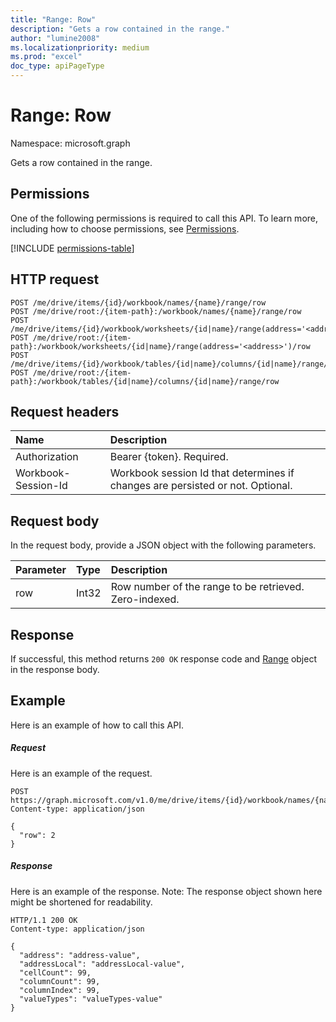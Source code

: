 ```yaml
---
title: "Range: Row"
description: "Gets a row contained in the range."
author: "lumine2008"
ms.localizationpriority: medium
ms.prod: "excel"
doc_type: apiPageType
---
```


# Range: Row

Namespace: microsoft.graph

Gets a row contained in the range.
## Permissions
One of the following permissions is required to call this API. To learn more, including how to choose permissions, see [Permissions](/graph/permissions-reference).

<!-- { "blockType": "permissions", "name": "range_row" } -->
[!INCLUDE [permissions-table](../includes/permissions/range-row-permissions.md)]

## HTTP request
<!-- { "blockType": "ignored" } -->
```http
POST /me/drive/items/{id}/workbook/names/{name}/range/row
POST /me/drive/root:/{item-path}:/workbook/names/{name}/range/row
POST /me/drive/items/{id}/workbook/worksheets/{id|name}/range(address='<address>')/row
POST /me/drive/root:/{item-path}:/workbook/worksheets/{id|name}/range(address='<address>')/row
POST /me/drive/items/{id}/workbook/tables/{id|name}/columns/{id|name}/range/row
POST /me/drive/root:/{item-path}:/workbook/tables/{id|name}/columns/{id|name}/range/row

```
## Request headers
| Name       | Description|
|:---------------|:----------|
| Authorization  | Bearer {token}. Required. |
| Workbook-Session-Id  | Workbook session Id that determines if changes are persisted or not. Optional.|

## Request body
In the request body, provide a JSON object with the following parameters.

| Parameter	   | Type	|Description|
|:---------------|:--------|:----------|
|row|Int32|Row number of the range to be retrieved. Zero-indexed.|

## Response

If successful, this method returns `200 OK` response code and [Range](../resources/range.md) object in the response body.

## Example
Here is an example of how to call this API.
##### Request
Here is an example of the request.
<!--{
  "blockType": "request",
  "isComposable": true,
  "name": "range_row",
  "idempotent": true,
  "@type": "requestBodyResourceFor.range_row"
}-->
```http
POST https://graph.microsoft.com/v1.0/me/drive/items/{id}/workbook/names/{name}/range/row
Content-type: application/json

{
  "row": 2
}
```

##### Response
Here is an example of the response. Note: The response object shown here might be shortened for readability.
<!-- {
  "blockType": "response",
  "truncated": true,
  "@odata.type": "microsoft.graph.workbookRange"
} -->
```http
HTTP/1.1 200 OK
Content-type: application/json

{
  "address": "address-value",
  "addressLocal": "addressLocal-value",
  "cellCount": 99,
  "columnCount": 99,
  "columnIndex": 99,
  "valueTypes": "valueTypes-value"
}
```

<!-- uuid: 8fcb5dbc-d5aa-4681-8e31-b001d5168d79
2015-10-25 14:57:30 UTC -->
<!-- {
  "type": "#page.annotation",
  "description": "Range: Row",
  "keywords": "",
  "section": "documentation",
  "tocPath": ""
}-->

